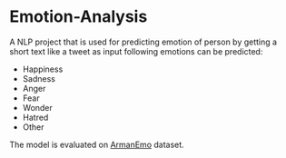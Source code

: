 
# Emotion-Analysis
A NLP project that is used for predicting emotion of person by getting a short text like a tweet as input
following emotions can be predicted:
- Happiness
- Sadness
- Anger
- Fear
- Wonder
- Hatred
- Other

The model is evaluated on [ArmanEmo](https://arxiv.org/abs/2207.11808) dataset.
